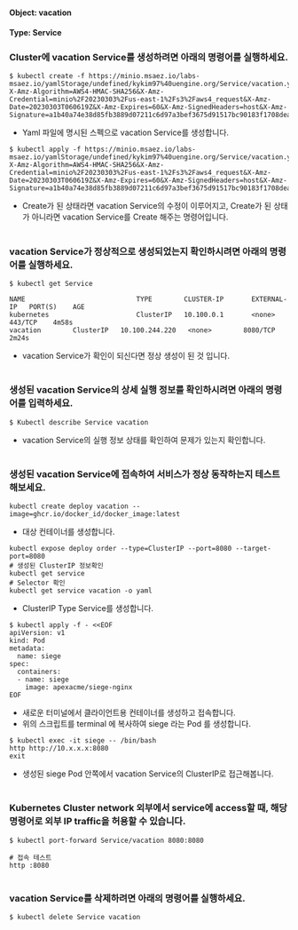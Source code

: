 
#### Object: vacation
#### Type: Service

### Cluster에 vacation Service를 생성하려면 아래의 명령어를 실행하세요.

```
$ kubectl create -f https://minio.msaez.io/labs-msaez.io/yamlStorage/undefined/kykim97%40uengine.org/Service/vacation.yaml?X-Amz-Algorithm=AWS4-HMAC-SHA256&X-Amz-Credential=minio%2F20230303%2Fus-east-1%2Fs3%2Faws4_request&X-Amz-Date=20230303T060619Z&X-Amz-Expires=60&X-Amz-SignedHeaders=host&X-Amz-Signature=a1b40a74e38d85fb3889d07211c6d97a3bef3675d91517bc90183f1708dea8b3
```
- Yaml 파일에 명시된 스펙으로 vacation Service를 생성합니다.

```
$ kubectl apply -f https://minio.msaez.io/labs-msaez.io/yamlStorage/undefined/kykim97%40uengine.org/Service/vacation.yaml?X-Amz-Algorithm=AWS4-HMAC-SHA256&X-Amz-Credential=minio%2F20230303%2Fus-east-1%2Fs3%2Faws4_request&X-Amz-Date=20230303T060619Z&X-Amz-Expires=60&X-Amz-SignedHeaders=host&X-Amz-Signature=a1b40a74e38d85fb3889d07211c6d97a3bef3675d91517bc90183f1708dea8b3
```
- Create가 된 상태라면 vacation Service의 수정이 이루어지고, Create가 된 상태가 아니라면 vacation Service를 Create 해주는 명령어입니다.  
#

### vacation Service가 정상적으로 생성되었는지 확인하시려면 아래의 명령어를 실행하세요.

```
$ kubectl get Service

NAME                            TYPE        CLUSTER-IP       EXTERNAL-IP   PORT(S)    AGE
kubernetes                      ClusterIP   10.100.0.1       <none>        443/TCP    4m58s
vacation        ClusterIP   10.100.244.220   <none>        8080/TCP   2m24s

```
- vacation Service가 확인이 되신다면 정상 생성이 된 것 입니다.  
#

### 생성된 vacation Service의 상세 실행 정보를 확인하시려면 아래의 명령어를 입력하세요.

```
$ Kubectl describe Service vacation
```
- vacation Service의 실행 정보 상태를 확인하여 문제가 있는지 확인합니다. 
#

### 생성된 vacation Service에 접속하여 서비스가 정상 동작하는지 테스트 해보세요.

```
kubectl create deploy vacation --image=ghcr.io/docker_id/docker_image:latest
```
- 대상 컨테이너를 생성합니다.

```
kubectl expose deploy order --type=ClusterIP --port=8080 --target-port=8080
# 생성된 ClusterIP 정보확인
kubectl get service 
# Selector 확인
kubectl get service vacation -o yaml
```
- ClusterIP Type Service를 생성합니다.

```
$ kubectl apply -f - <<EOF
apiVersion: v1
kind: Pod
metadata:
  name: siege
spec:
  containers:
  - name: siege
    image: apexacme/siege-nginx
EOF
```
- 새로운 터미널에서 클라이언트용 컨테이너를 생성하고 접속합니다.
- 위의 스크립트를 terminal 에 복사하여 siege 라는 Pod 를 생성합니다. 

```
$ kubectl exec -it siege -- /bin/bash
http http://10.x.x.x:8080
exit
```
- 생성된 siege Pod 안쪽에서 vacation Service의 ClusterIP로 접근해봅니다.
#

### Kubernetes Cluster network 외부에서 service에 access할 때, 해당 명령어로 외부 IP traffic을 허용할 수 있습니다.

```
$ kubectl port-forward Service/vacation 8080:8080

# 접속 테스트
http :8080
```
#

### vacation Service를 삭제하려면 아래의 명령어를 실행하세요.

```
$ kubectl delete Service vacation
```
#

